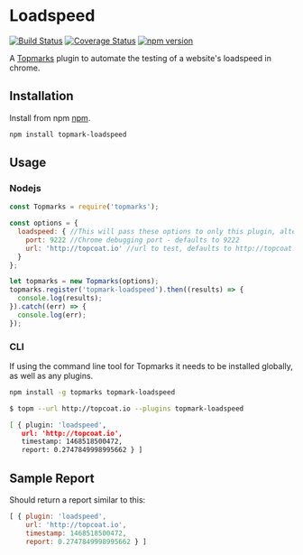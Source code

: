 # Loadspeed

[![Build Status](https://travis-ci.org/Topmarks/topmark-loadspeed.svg?branch=master)](https://travis-ci.org/Topmarks/topmark-loadspeed) [![Coverage Status](https://coveralls.io/repos/github/Topmarks/topmark-loadspeed/badge.svg?branch=master)](https://coveralls.io/github/Topmarks/topmark-loadspeed?branch=master) [![npm version](https://badge.fury.io/js/topmark-loadspeed.svg)](https://badge.fury.io/js/topmark-loadspeed)

A [Topmarks](http://github.com/topmarks/topmarks) plugin to automate the testing of a website's loadspeed in chrome.

## Installation

Install from npm [npm](https://docs.npmjs.com/getting-started/installing-node).

```sh
npm install topmark-loadspeed
```

## Usage

### Nodejs

```js
const Topmarks = require('topmarks');

const options = {
  loadspeed: { //This will pass these options to only this plugin, alternatively you can use default for all plugins
    port: 9222 //Chrome debugging port - defaults to 9222
    url: 'http://topcoat.io' //url to test, defaults to http://topcoat.io
  }
};

let topmarks = new Topmarks(options);
topmarks.register('topmark-loadspeed').then((results) => {
  console.log(results);
}).catch((err) => {
  console.log(err);
});
```

### CLI

If using the command line tool for Topmarks it needs to be installed globally, as well as any plugins.

```sh
npm install -g topmarks topmark-loadspeed
```

```sh
$ topm --url http://topcoat.io --plugins topmark-loadspeed

[ { plugin: 'loadspeed',
   url: 'http://topcoat.io',
   timestamp: 1468518500472,
   report: 0.2747849998995662 } ]
```

## Sample Report

Should return a report similar to this:

```js
[ { plugin: 'loadspeed',
    url: 'http://topcoat.io',
    timestamp: 1468518500472,
    report: 0.2747849998995662 } ]
```
